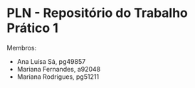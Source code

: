 # PLN - Repositório do Trabalho Prático 1

Membros:
- Ana Luísa Sá, pg49857
- Mariana Fernandes, a92048
- Mariana Rodrigues, pg51211